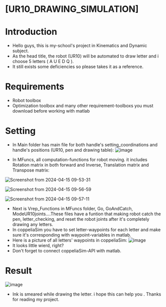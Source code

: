 # [UR10_DRAWING_SIMULATION]
# Introduction
- Hello guys, this is my-school's project in Kinematics and Dynamic subject.
- As the head title, the robot (UR10) will be automated to draw letter and i choose 5 letters ( A U E D Q ).
- It still exists some deficiencies so please takes it as a reference.

# Requirements
- Robot toolbox
- Optimization toolbox and many other requirement-toolboxs you must download before working with matlab


# Setting
- In Main folder has main file for both handle's setting_coordinations and handle's positions (UR10, pen and drawing table):
![image](https://github.com/TranThanhTuan2509/UR10_drawing_simulation/assets/119112296/8f8d9102-a60c-40c1-9570-195a20058f19)

- In MFuncs, all computation-functions for robot moving. it includes Rotation matrix in both forward and Inverse, Translation matrix and Transpose matrix:

![Screenshot from 2024-04-15 09-53-31](https://github.com/TranThanhTuan2509/UR10_drawing_simulation/assets/119112296/80d0d1fd-3484-49b2-a3e1-973cd8eb4656)

![Screenshot from 2024-04-15 09-56-59](https://github.com/TranThanhTuan2509/UR10_drawing_simulation/assets/119112296/4f9a750d-9dc6-44f0-bde2-b3ff30ee90be)

![Screenshot from 2024-04-15 09-57-11](https://github.com/TranThanhTuan2509/UR10_drawing_simulation/assets/119112296/0cc744ee-2e14-45f7-a9c2-918dad729648)

- Next is Vrep_Functions in MFuncs folder, Go, GoAndCatch, ModeUR10joints....These files have a funtion that making robot catch the pen, letter_checking, and reset the robot joints after it's completely drawing any letters.
- In coppeliaSim you have to set letter-waypoints for each letter and make sure it's corresponding with waypoint-variables in matlab.
- Here is a picture of all letters' waypoints in coppeliaSim:
![image](https://github.com/TranThanhTuan2509/UR10_drawing_simulation/assets/119112296/3113c777-7a84-44d2-af2f-75e67f9ff3d7)
- It looks little wierd, right?
- Don't forget to connect coppeliaSim-API with matlab.

# Result
![image](https://github.com/TranThanhTuan2509/UR10_drawing_simulation/assets/119112296/64b40dea-0e49-42d9-b9da-2f7fb8017fa4)

- Ink is smeared while drawing the letter. i hope this can help you . Thanks for reading my project.
